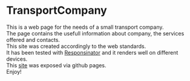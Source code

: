 # TransportCompany

This is a web page for the needs of a small transport company.\
The page contains the usefull information about company, the services offered and contacts.\
This site was created accordingly to the web standards.\
It has been tested with [Responsinator][responsinator] and it renders well on different devices.\
This [site][site] was exposed via github pages.\
Enjoy!

[responsinator]: http://www.responsinator.com/?url=glili.github.io%2FTransportCompany%2Ftransport%2Findex.html
[site]: https://glili.github.io/TransportCompany/transport/index.html
